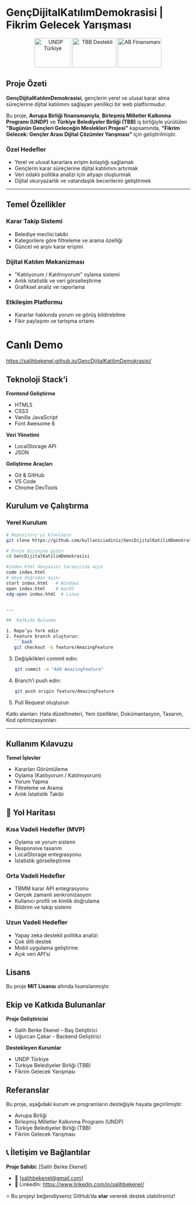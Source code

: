 # GençDijitalKatılımDemokrasisi | Fikrim Gelecek Yarışması  

<p align="center">
  <img src="https://upload.wikimedia.org/wikipedia/commons/thumb/9/9f/UNDP_logo.svg/800px-UNDP_logo.svg.png" alt="UNDP Türkiye"  height="80" width="100"/>
  <img src="https://upload.wikimedia.org/wikipedia/commons/c/c5/T%C3%BCrkiye_Belediyeler_Birli%C4%9Fi_logo.png" alt="TBB Destekli"  height="80" width="120"/>
  <img src="https://upload.wikimedia.org/wikipedia/commons/b/b7/Flag_of_Europe.svg" alt="AB Finansmanı"  height="80" width="120"/>
</p>

## Proje Özeti  
**GençDijitalKatılımDemokrasisi**, gençlerin yerel ve ulusal karar alma süreçlerine dijital katılımını sağlayan yenilikçi bir web platformudur.  

Bu proje, **Avrupa Birliği finansmanıyla**, **Birleşmiş Milletler Kalkınma Programı (UNDP)** ve **Türkiye Belediyeler Birliği (TBB)** iş birliğiyle yürütülen **"Bugünün Gençleri Geleceğin Meslekleri Projesi"** kapsamında, **"Fikrim Gelecek: Gençler Arası Dijital Çözümler Yarışması"** için geliştirilmiştir.  

### Özel Hedefler  
- Yerel ve ulusal kararlara erişim kolaylığı sağlamak  
-  Gençlerin karar süreçlerine dijital katılımını artırmak  
-  Veri odaklı politika analizi için altyapı oluşturmak  
-  Dijital okuryazarlık ve vatandaşlık becerilerini geliştirmek  

---

##  Temel Özellikler  

###  Karar Takip Sistemi  
- Belediye meclisi takibi  
- Kategorilere göre filtreleme ve arama özelliği  
- Güncel ve arşiv karar erişimi  

###  Dijital Katılım Mekanizması  
- "Katılıyorum / Katılmıyorum" oylama sistemi  
- Anlık istatistik ve veri görselleştirme  
- Grafiksel analiz ve raporlama  

### Etkileşim Platformu  
- Kararlar hakkında yorum ve görüş bildirebilme  
- Fikir paylaşımı ve tartışma ortamı   
# Canlı Demo
https://salihbekenel.github.io/GencDijitalKatilimDemokrasisi/

##  Teknoloji Stack’i  

**Frontend Geliştirme**  
- HTML5  
- CSS3  
- Vanilla JavaScript  
- Font Awesome 6  

**Veri Yönetimi**  
- LocalStorage API  
- JSON  

**Geliştirme Araçları**  
- Git & GitHub  
- VS Code  
- Chrome DevTools

##  Kurulum ve Çalıştırma  

### Yerel Kurulum  
```bash
# Repository'yi klonlayın
git clone https://github.com/kullaniciadiniz/GencDijitalKatilimDemokrasisi.git

# Proje dizinine gidin
cd GencDijitalKatilimDemokrasisi

#index.html dosyasını tarayıcıda açın
code index.html
# Veya doğrudan açın:
start index.html   # Windows
open index.html    # macOS
xdg-open index.html  # Linux


---

##  Katkıda Bulunma  

1. Repo’yu fork edin  
2. Feature branch oluşturun:  
   ```bash
   git checkout -b feature/AmazingFeature
   ```
3. Değişiklikleri commit edin:  
   ```bash
   git commit -m "Add AmazingFeature"
   ```
4. Branch’i push edin:  
   ```bash
   git push origin feature/AmazingFeature
   ```
5. Pull Request oluşturun  

Katkı alanları:  Hata düzeltmeleri,  Yeni özellikler,  Dokümantasyon,  Tasarım, Kod optimizasyonları  

---



## Kullanım Kılavuzu  

**Temel İşlevler**  
- Kararları Görüntüleme  
- Oylama (Katılıyorum / Katılmıyorum)  
- Yorum Yapma  
- Filtreleme ve Arama  
- Anlık İstatistik Takibi  


## 🔧 Yol Haritası  

###  Kısa Vadeli Hedefler (MVP)  
- Oylama ve yorum sistemi  
- Responsive tasarım  
- LocalStorage entegrasyonu  
- İstatistik görselleştirme  

###  Orta Vadeli Hedefler  
- TBMM karar API entegrasyonu  
- Gerçek zamanlı senkronizasyon  
- Kullanıcı profili ve kimlik doğrulama  
- Bildirim ve takip sistemi  

### Uzun Vadeli Hedefler  
- Yapay zeka destekli politika analizi  
- Çok dilli destek  
- Mobil uygulama geliştirme  
- Açık veri API’si  


##  Lisans  

Bu proje **MIT Lisansı** altında lisanslanmıştır.  



## Ekip ve Katkıda Bulunanlar  

**Proje Geliştiricisi**  
- Salih Berke Ekenel – Baş Geliştirici
- Uğurcan Çakar - Backend Geliştirici

**Destekleyen Kurumlar**  
- UNDP Türkiye  
- Türkiye Belediyeler Birliği (TBB)  
- Fikrim Gelecek Yarışması  


## Referanslar  

Bu proje, aşağıdaki kurum ve programların desteğiyle hayata geçirilmiştir:  
- Avrupa Birliği  
- Birleşmiş Milletler Kalkınma Programı (UNDP)  
- Türkiye Belediyeler Birliği (TBB)  
- Fikrim Gelecek Yarışması  


## 📞 İletişim ve Bağlantılar  

**Proje Sahibi:** [Salih Berke Ekenel]  
- 📧 [salihbekenel@gmail.com]   
- 🔗 LinkedIn: https://www.linkedin.com/in/salihbekenel/

⭐ Bu projeyi beğendiyseniz GitHub’da **star** vererek destek olabilirsiniz!  
